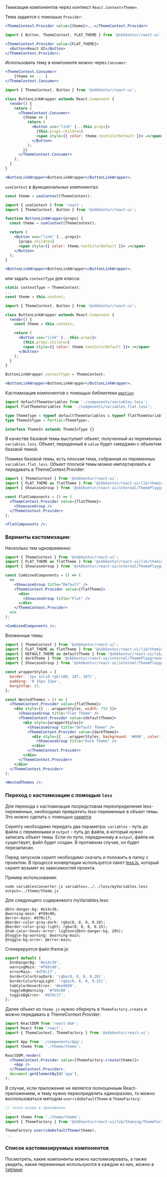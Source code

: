 Темизация компонентов через контекст `React.Context<Theme>`.

Тема задается с помошью `Provider`:

```jsx static
<ThemeContext.Provider value={theme}>...</ThemeContext.Provider>
```

```jsx harmony
import { Button, ThemeContext, FLAT_THEME } from '@skbkontur/react-ui';

<ThemeContext.Provider value={FLAT_THEME}>
  <Button>React UI</Button>
</ThemeContext.Provider>;
```

Использовать тему в компоненте можно через `Consumer`:

```jsx static
<ThemeContext.Consumer>
    {theme => ... }
</ThemeContext.Consumer>
```

```jsx harmony
import { ThemeContext, Button } from '@skbkontur/react-ui';

class ButtonLinkWrapper extends React.Component {
  render() {
    return (
      <ThemeContext.Consumer>
        {theme => {
          return (
            <Button use="link" {...this.props}>
              {this.props.children}
              <span style={{ color: theme.textColorDefault }}> ↗</span>
            </Button>
          );
        }}
      </ThemeContext.Consumer>
    );
  }
}

<ButtonLinkWrapper>ButtonLinkWrapper</ButtonLinkWrapper>;
```

`useContext` в функциональных компонентах:

```typescript static
const theme = useContext(ThemeContext);
```

```jsx harmony
import { useContext } from 'react';
import { ThemeContext, Button } from '@skbkontur/react-ui';

function ButtonLinkWrapper(props) {
  const theme = useContext(ThemeContext);

  return (
    <Button use="link" {...props}>
      {props.children}
      <span style={{ color: theme.textColorDefault }}> ↗</span>
    </Button>
  );
}

<ButtonLinkWrapper>ButtonLinkWrapper</ButtonLinkWrapper>;
```

или задать `contextType` для класса:

```typescript static
static contextType = ThemeContext;
...
const theme = this.context;
```

```jsx harmony
import { ThemeContext, Button } from '@skbkontur/react-ui';

class ButtonLinkWrapper extends React.Component {
  render() {
    const theme = this.context;

    return (
      <Button use="link" {...this.props}>
        {this.props.children}
        <span style={{ color: theme.textColorDefault }}> ↗</span>
      </Button>
    );
  }
}

ButtonLinkWrapper.contextType = ThemeContext;

<ButtonLinkWrapper>ButtonLinkWrapper</ButtonLinkWrapper>;
```

Кастомизация компонентов с помощью библиотеки [`emotion`](https://github.com/emotion-js/emotion)

```typescript
import defaultThemeVariables from './components/variables.less';
import flatThemeVariables from './components/variables.flat.less';

type ThemeType = typeof defaultThemeVariables & typeof flatThemeVariables;
type ThemeInType = Partial<ThemeType>;

interface ThemeIn extends ThemeInType {}
```

В качестве базовой темы выступает объект, полученный из переменных `variables.less`. Объект, переданный в `value` будет смерджен с объектом базовой темой.

Помимо базовой темы, есть плоская тема, собранная из переменных `variables.flat.less`.
Объект плоской темы можно импортировать и передавать в ThemeContext.Provider:

```jsx harmony
import { ThemeContext } from '@skbkontur/react-ui';
import { FLAT_THEME as flatTheme } from '@skbkontur/react-ui/lib/theming/themes/FlatTheme';
import { ShowcaseGroup } from '@skbkontur/react-ui/internal/ThemePlayground/ShowcaseGroup';

const FlatComponents = () => (
  <ThemeContext.Provider value={flatTheme}>
    <ShowcaseGroup />
  </ThemeContext.Provider>
);

<FlatComponents />;
```

### Варианты кастомизации:

Несколько тем одновременно:
<br/>

```jsx harmony
import { ThemeContext } from '@skbkontur/react-ui';
import { FLAT_THEME as flatTheme } from '@skbkontur/react-ui/lib/theming/themes/FlatTheme';
import { ShowcaseGroup } from '@skbkontur/react-ui/internal/ThemePlayground/ShowcaseGroup';

const CombinedComponents = () => (
  <>
    <ShowcaseGroup title="Default" />
    <ThemeContext.Provider value={flatTheme}>
      <div>
        <ShowcaseGroup title="Flat" />
      </div>
    </ThemeContext.Provider>
  </>
);

<CombinedComponents />;
```

Вложенные темы:
<br/>

```jsx harmony
import { ThemeContext } from '@skbkontur/react-ui';
import { FLAT_THEME as flatTheme } from '@skbkontur/react-ui/lib/theming/themes/FlatTheme';
import { DEFAULT_THEME as defaultTheme } from '@skbkontur/react-ui/lib/theming/themes/DefaultTheme';
import { darkTheme } from '@skbkontur/react-ui/internal/ThemePlayground/darkTheme';
import { ShowcaseGroup } from '@skbkontur/react-ui/internal/ThemePlayground/ShowcaseGroup';

const wrapperStyles = {
  border: '1px solid rgb(188, 187, 187)',
  padding: '0 15px 15px',
  marginTop: 25,
};

const NestedThemes = () => (
  <ThemeContext.Provider value={flatTheme}>
    <div style={{ ...wrapperStyles, width: 750 }}>
      <ShowcaseGroup title="Flat Theme" />
      <ThemeContext.Provider value={defaultTheme}>
        <div style={wrapperStyles}>
          <ShowcaseGroup title="Default Theme" />
          <ThemeContext.Provider value={darkTheme}>
            <div style={{ ...wrapperStyles, background: '#000', color: '#fff' }}>
              <ShowcaseGroup title="Dark Theme" />
            </div>
          </ThemeContext.Provider>
        </div>
      </ThemeContext.Provider>
    </div>
  </ThemeContext.Provider>
);

<NestedThemes />;
```

### Переход с кастомизации с помощью `less`

Для перехода с кастомизации посредстовом переопределения less-переменных, необходимо превратить less-переменные в объект темы.
Это можно сделать с помощью <a target="_blank" href="https://raw.githubusercontent.com/skbkontur/retail-ui/master/packages/react-ui-codemodes/customization/variablesConverter.js">скрипта</a>

Скрипту необходимо передать два параметра: `variables` - путь до файла с перменными и `output` - путь до файла, в который нужно записать объект темы. Если по пути, переданному в `output`, файла не существует, файл будет создан. В противном случае, он будет перезаписан.

Перед запуском скрипт необходимо скачать и положить в папку с проектом. В процессе конвертации используется пакет [less.js](https://www.npmjs.com/package/less), который скрипт возьмет из зависимостей проекта.

Пример использования:

```shell
node variablesConverter.js variables=../../less/myVariables.less output=../theme/theme.js
```

Для следующего содержимого myVariables.less:

```less
@btn-danger-bg: #e14c30;
@warning-main: #f69c00;
@error-main: #d70c17;
@border-color-gray-dark: rgba(0, 0, 0, 0.28);
@border-color-gray-light: rgba(0, 0, 0, 0.15);
@tab-color-hover-error: lighten(@btn-danger-bg, 20%);
@toggle-bg-warning: @warning-main;
@toggle-bg-error: @error-main;
```

Сгенерируется файл theme.js:

```typescript
export default {
  btnDangerBg: '#e14c30',
  warningMain: '#f69c00',
  errorMain: '#d70c17',
  borderColorGrayDark: 'rgba(0, 0, 0, 0.28)',
  borderColorGrayLight: 'rgba(0, 0, 0, 0.15)',
  tabColorHoverError: '#ee9989',
  toggleBgWarning: '#f69c00',
  toggleBgError: '#d70c17',
};
```

Далее объект из `theme.js` нужно обернуть в `ThemeFactory.create` и можно передавать в ThemeContext.Provider:

```jsx static
import ReactDOM from 'react-dom';
import React from 'react';
import { ThemeContext, ThemeFactory } from '@skbkontur/react-ui';

import App from './components/App';
import theme from './theme/theme';

ReactDOM.render(
  <ThemeContext.Provider value={ThemeFactory.create(theme)}>
    <App />
  </ThemeContext.Provider>,
  document.getElementById('app'),
);
```

В случае, если приложение не является полноценным React-приложением, и тему нужно переопределить единоразово, то можно воспользоваться методом `overrideDefaultTheme` в `ThemeFactory`:

```typescript static
// точка входа в приложение
...
import theme from './theme/theme';
import { ThemeFactory } from '@skbkontur/react-ui/lib/theming/ThemeFactory';

ThemeFactory.overrideDefaultTheme(theme);
...
```

### Список кастомизируемых компонентов

Посмотреть, какие компоненты можно кастомизировать, а также увидеть, какие переменные используются в каждом из них, можно в [таблице](#/Customization/ThemeShowcase)

